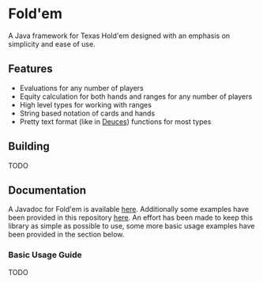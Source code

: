 # Fold'em
A Java framework for Texas Hold'em designed with an emphasis on simplicity and ease of use.

## Features
- Evaluations for any number of players
- Equity calculation for both hands and ranges for any number of players
- High level types for working with ranges
- String based notation of cards and hands
- Pretty text format (like in [Deuces](https://github.com/worldveil/deuces)) functions for most types

## Building
TODO

## Documentation
A Javadoc for Fold'em is available [here](TODO). Additionally some examples have been provided in this repository [here](/src/main/java/codes/derive/foldem/examples). An effort has been made to keep this library as simple as possible to use, some more basic usage examples have been provided in the section below.

### Basic Usage Guide
TODO
